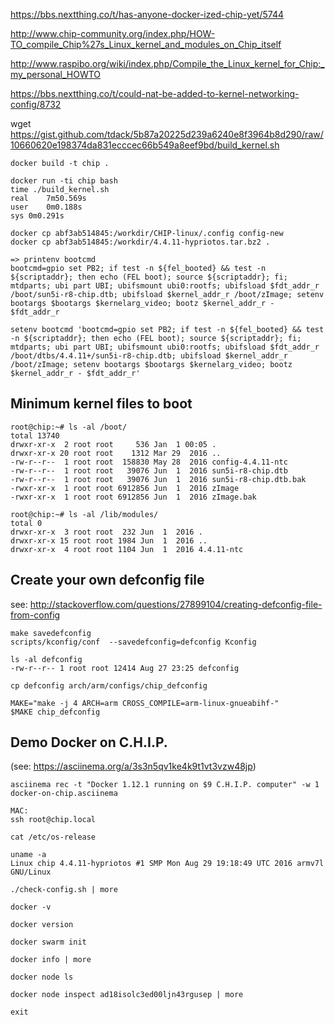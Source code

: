 
https://bbs.nextthing.co/t/has-anyone-docker-ized-chip-yet/5744

http://www.chip-community.org/index.php/HOW-TO_compile_Chip%27s_Linux_kernel_and_modules_on_Chip_itself

http://www.raspibo.org/wiki/index.php/Compile_the_Linux_kernel_for_Chip:_my_personal_HOWTO

https://bbs.nextthing.co/t/could-nat-be-added-to-kernel-networking-config/8732

wget https://gist.github.com/tdack/5b87a20225d239a6240e8f3964b8d290/raw/10660620e198374da831ecccec66b549a8eef9bd/build_kernel.sh

```
docker build -t chip .

docker run -ti chip bash
time ./build_kernel.sh
real	7m50.569s
user	0m0.188s
sys	0m0.291s

docker cp abf3ab514845:/workdir/CHIP-linux/.config config-new
docker cp abf3ab514845:/workdir/4.4.11-hypriotos.tar.bz2 .
```



```
=> printenv bootcmd
bootcmd=gpio set PB2; if test -n ${fel_booted} && test -n ${scriptaddr}; then echo (FEL boot); source ${scriptaddr}; fi; mtdparts; ubi part UBI; ubifsmount ubi0:rootfs; ubifsload $fdt_addr_r /boot/sun5i-r8-chip.dtb; ubifsload $kernel_addr_r /boot/zImage; setenv bootargs $bootargs $kernelarg_video; bootz $kernel_addr_r - $fdt_addr_r
```

```
setenv bootcmd 'bootcmd=gpio set PB2; if test -n ${fel_booted} && test -n ${scriptaddr}; then echo (FEL boot); source ${scriptaddr}; fi; mtdparts; ubi part UBI; ubifsmount ubi0:rootfs; ubifsload $fdt_addr_r /boot/dtbs/4.4.11+/sun5i-r8-chip.dtb; ubifsload $kernel_addr_r /boot/zImage; setenv bootargs $bootargs $kernelarg_video; bootz $kernel_addr_r - $fdt_addr_r'
```

## Minimum kernel files to boot
```
root@chip:~# ls -al /boot/
total 13740
drwxr-xr-x  2 root root     536 Jan  1 00:05 .
drwxr-xr-x 20 root root    1312 Mar 29  2016 ..
-rw-r--r--  1 root root  158830 May 28  2016 config-4.4.11-ntc
-rw-r--r--  1 root root   39076 Jun  1  2016 sun5i-r8-chip.dtb
-rw-r--r--  1 root root   39076 Jun  1  2016 sun5i-r8-chip.dtb.bak
-rwxr-xr-x  1 root root 6912856 Jun  1  2016 zImage
-rwxr-xr-x  1 root root 6912856 Jun  1  2016 zImage.bak

root@chip:~# ls -al /lib/modules/
total 0
drwxr-xr-x  3 root root  232 Jun  1  2016 .
drwxr-xr-x 15 root root 1984 Jun  1  2016 ..
drwxr-xr-x  4 root root 1104 Jun  1  2016 4.4.11-ntc
```


## Create your own defconfig file
see: http://stackoverflow.com/questions/27899104/creating-defconfig-file-from-config

```
make savedefconfig
scripts/kconfig/conf  --savedefconfig=defconfig Kconfig

ls -al defconfig
-rw-r--r-- 1 root root 12414 Aug 27 23:25 defconfig

cp defconfig arch/arm/configs/chip_defconfig

MAKE="make -j 4 ARCH=arm CROSS_COMPILE=arm-linux-gnueabihf-"
$MAKE chip_defconfig

```

## Demo Docker on C.H.I.P.
(see: https://asciinema.org/a/3s3n5qv1ke4k9t1vt3vzw48jp)
```
asciinema rec -t "Docker 1.12.1 running on $9 C.H.I.P. computer" -w 1 docker-on-chip.asciinema

MAC:
ssh root@chip.local

cat /etc/os-release

uname -a
Linux chip 4.4.11-hypriotos #1 SMP Mon Aug 29 19:18:49 UTC 2016 armv7l GNU/Linux

./check-config.sh | more

docker -v

docker version

docker swarm init

docker info | more

docker node ls

docker node inspect ad18isolc3ed00ljn43rgusep | more

exit

```